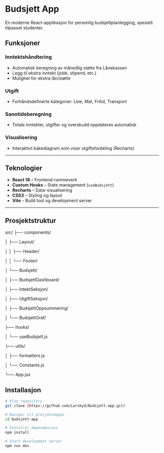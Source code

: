 # Budsjett App

En moderne React-applikasjon for personlig budsjettplanlegging, spesielt tilpasset studenter.

## Funksjoner
### Inntektshåndtering
- Automatisk beregning av månedlig støtte fra Lånekassen 
- Legg til ekstra inntekt (jobb, stipend, etc.)
- Mulighet for ekstra lån/støtte

### Utgift
- Forhåndsdefinerte kategorier: Leie, Mat, Fritid, Transport

### Sanntidsberegning
- Totale inntekter, utgifter og overskudd oppdateres automatisk

### Visualisering
- Interaktivt kakediagram som viser utgiftsfordeling (Recharts)

---

## Teknologier
- **React 18** – Frontend-rammeverk  
- **Custom Hooks** – State management (`useBudsjett`)  
- **Recharts** – Data-visualisering  
- **CSS3** – Styling og layout  
- **Vite** – Build tool og development server  

---

## Prosjektstruktur
src/
├── components/

│ ├── Layout/

│ │   ├── Header/

│ │   └── Footer/

│ └── Budsjett/

│   ├── BudsjettDashboard/

│   ├── IntektSeksjon/

│   ├── UtgiftSeksjon/

│   ├── BudsjettOppsummering/

│   └── BudsjettGraf/

├── hooks/

│   └── useBudsjett.js

├── utils/

│   ├── formatters.js

│   └── Constants.js

└── App.jsx

## Installasjon
```bash
# Klon repository
git clone (https://github.com/Larskyd/Budsjett-app.git)

# Naviger til prosjektmappe
cd budsjett-app

# Installer dependencies
npm install

# Start development server
npm run dev

